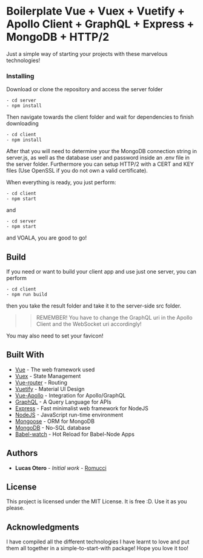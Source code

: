 # Boilerplate Vue + Vuex + Vuetify + Apollo Client + GraphQL + Express + MongoDB + HTTP/2

Just a simple way of starting your projects with these marvelous technologies!

### Installing
Download or clone the repository and access the server folder

```
- cd server
- npm install 
```

Then navigate towards the client folder and wait for dependencies to finish downloading

```
- cd client
- npm install
```

After that you will need to determine your the MongoDB connection string in server.js, 
as well as the database user and password inside an .env file in the server folder. Furthermore you can setup 
HTTP/2 with a CERT and KEY files (Use OpenSSL if you do not own a valid certificate).

When everything is ready, you just perform:

```
- cd client
- npm start
```

and 

```
- cd server
- npm start
```

and VOALA, you are good to go!

## Build

If you need or want to build your client app and use just one server, you can perform

```
- cd client
- npm run build
```

then you take the result folder and take it to the server-side src folder.

>>REMEMBER!
You have to change the GraphQL uri in the Apollo Client and the WebSocket uri accordingly!

You may also need to set your favicon!

## Built With
* [Vue](https://github.com/vuejs/vue) - The web framework used
* [Vuex](https://github.com/vuejs/vuex) - State Management
* [Vue-router](https://github.com/vuejs/vue-router) - Routing
* [Vuetify](https://github.com/vuetifyjs/vuetify) - Material UI Design
* [Vue-Apollo](https://github.com/Akryum/vue-apollo) - Integration for Apollo/GraphQL
* [GraphQL](http://graphql.org/) - A Query Language for APIs
* [Express](http://expressjs.com/) - Fast minimalist web framework for NodeJS
* [NodeJS](https://github.com/nodejs/node) - JavaScript run-time environment
* [Mongoose](http://mongoosejs.com/) - ORM for MongoDB
* [MongoDB](http://www.mongodb.com) - No-SQL database 
* [Babel-watch](https://github.com/kmagiera/babel-watch) - Hot Reload for Babel-Node Apps

## Authors

* **Lucas Otero** - *Initial work* - [Romucci](https://github.com/romucci)

## License

This project is licensed under the MIT License. It is free :D. Use it as you please.

## Acknowledgments

I have compiled all the different technologies I have learnt to love and put them all together in a simple-to-start-with package!
Hope you love it too!